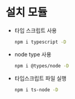 # 설치 모듈

- 타입 스크립트 사용

  ```bash
  npm i typescript -D
  ```

- node type 사용

  ```bash
  npm i @types/node -D
  ```

- 타입스크립트 파일 실행

  ```bash
  npm i ts-node -D
  ```